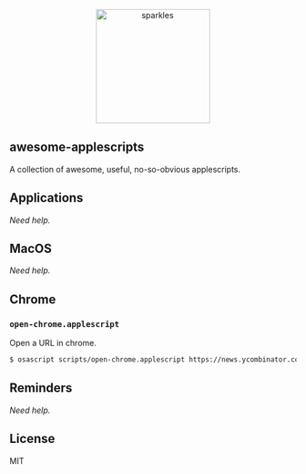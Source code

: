 <p align="center">
  <img alt="sparkles" src="https://user-images.githubusercontent.com/659829/31784135-7f48b70a-b4b5-11e7-9849-7626098460d0.png" width=200>
</p>

## awesome-applescripts

A collection of awesome, useful, no-so-obvious applescripts.

## Applications

_Need help._


## MacOS

_Need help._


## Chrome

### `open-chrome.applescript`

Open a URL in chrome.

```sh
$ osascript scripts/open-chrome.applescript https://news.ycombinator.com/
```


## Reminders

_Need help._


## License

MIT
